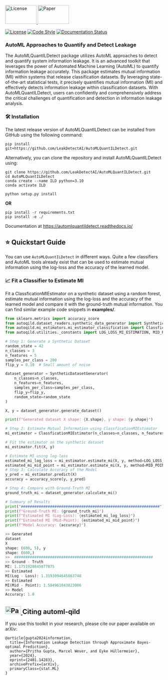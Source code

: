 <a href="https://github.com/LeakDetectAI/AutoMLQuantILDetect/blob/master/LICENSE">
  <img src="https://github.com/LeakDetectAI/automl-qild/blob/main/images/apache.png" alt="License" width="100" height="60">
</a>
<a href="https://arxiv.org/abs/2401.14283">
  <img src="https://github.com/LeakDetectAI/automl-qild/blob/main/images/logo.png" alt="Paper" width="100" height="60">
</a>

[![License](https://img.shields.io/badge/License-Apache_2.0-blue.svg)](https://github.com/LeakDetectAI/AutoMLQuantILDetect/blob/master/LICENSE)
[![Code Style](https://img.shields.io/badge/code%20style-black-000000.svg)](https://github.com/psf/black)
[![Documentation Status](https://readthedocs.org/projects/automlquantildetect/badge/?version=latest)](https://automlquantildetect.readthedocs.io/?badge=latest)



### AutoML Approaches to Quantify and Detect Leakage

The AutoMLQuantILDetect package utilizes AutoML approaches to detect and quantify system information leakage. It is an advanced toolkit that leverages the power of Automated Machine Learning (AutoML) to quantify information leakage accurately. This package estimates mutual information (MI) within systems that release classification datasets. By leveraging state-of-the-art statistical tests, it precisely quantifies mutual information (MI) and effectively detects information leakage within classification datasets. With AutoMLQuantILDetect, users can confidently and comprehensively address the critical challenges of quantification and detection in information leakage analysis.

### 🛠️ Installation

The latest release version of AutoMLQuantILDetect can be installed from GitHub using the following command:

```
pip install git+https://github.com/LeakDetectAI/AutoMLQuantILDetect.git
```

Alternatively, you can clone the repository and install AutoMLQuantILDetect using:

```
git clone https://github.com/LeakDetectAI/AutoMLQuantILDetect.git
cd AutoMLQuantILDetect
conda create --name ILD python=3.10
conda activate ILD
```
```
python setup.py install
```
**OR**
```
pip install -r requirements.txt
pip install -e ./
```
Documentation at https://automlquantildetect.readthedocs.io/

## ⭐ Quickstart Guide
You can use `AutoMLQuantILDetect` in different ways.
Quite a few classifiers and AutoML tools already exist that can be used to estimate mutual information using the log-loss and the accuracy of the learned model.


### 📈 Fit a Classifier to Estimate MI
Fit a ClassficationMIEstimator on a synthetic dataset using a random forest, estimate mutual information using the log-loss and the accuracy of the learned model and compare it with the ground-truth mutual information.
You can find similar example code snippets in
**examples/**.

```python
from sklearn.metrics import accuracy_score
from autoqild.dataset_readers.synthetic_data_generator import SyntheticDatasetGenerator
from autoqild.mi_estimators.mi_estimator_classification import ClassficationMIEstimator
from autoqild.utilities._constants import LOG_LOSS_MI_ESTIMATION, MID_POINT_MI_ESTIMATION

# Step 1: Generate a Synthetic Dataset
random_state = 42
n_classes = 3
n_features = 5
samples_per_class = 200
flip_y = 0.10  # Small amount of noise

dataset_generator = SyntheticDatasetGenerator(
    n_classes=n_classes,
    n_features=n_features,
    samples_per_class=samples_per_class,
    flip_y=flip_y,
    random_state=random_state
)

X, y = dataset_generator.generate_dataset()

print(f"Generated dataset X shape: {X.shape}, y shape: {y.shape}")

# Step 2: Estimate Mutual Information using ClassficationMIEstimator
mi_estimator = ClassficationMIEstimator(n_classes=n_classes, n_features=n_features, random_state=random_state)

# Fit the estimator on the synthetic dataset
mi_estimator.fit(X, y)

# Estimate MI using log-loss
estimated_mi_log_loss = mi_estimator.estimate_mi(X, y, method=LOG_LOSS_MI_ESTIMATION)
estimated_mi_mid_point = mi_estimator.estimate_mi(X, y, method=MID_POINT_MI_ESTIMATION)
# Step 3: Calculate Accuracy of the Model
y_pred = mi_estimator.predict(X)
accuracy = accuracy_score(y, y_pred)

# Step 4: Compare with Ground-Truth MI
ground_truth_mi = dataset_generator.calculate_mi()

# Summary of Results
print("##############################################################")
print(f"Ground-Truth MI: {ground_truth_mi}")
print(f"Estimated MI (Log-Loss): {estimated_mi_log_loss}")
print(f"Estimated MI (Mid-Point): {estimated_mi_mid_point}")
print(f"Model Accuracy: {accuracy}")

>> Generated
dataset
X
shape: (600, 5), y
shape: (600,)
>>  ##############################################################
>> Ground - Truth
MI: 1.1751928845077875
>> Estimated
MI(Log - Loss): 1.3193094645863748
>> Estimated
MI(Mid - Point): 1.584961043823006
>> Model
Accuracy: 1.0

```

 

## <a href="https://arxiv.org/abs/2401.14283"> <img src="https://github.com/LeakDetectAI/automl-qild/blob/main/images/cite.png" alt="Paper" width="50" height="25"> </a>  Citing automl-qild 
If you use this toolkit in your research, please cite our paper available on arXiv:

```
@article{gupta2024information,
  title={Information Leakage Detection through Approximate Bayes-optimal Prediction},
  author={Pritha Gupta, Marcel Wever, and Eyke Hüllermeier},
  year={2024},
  eprint={2401.14283},
  archivePrefix={arXiv},
  primaryClass={stat.ML}
}
```


